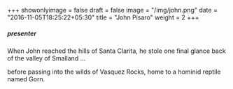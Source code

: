 +++
showonlyimage = false
draft = false
image = "/img/john.png"
date = "2016-11-05T18:25:22+05:30"
title = "John Pisaro"
weight = 2
+++

<h5>presenter</h5>

When John reached the hills of Santa Clarita, he stole one final glance back of the valley of Smalland ...

<!--more-->

before passing into the wilds of Vasquez Rocks, home to a hominid reptile named Gorn. 